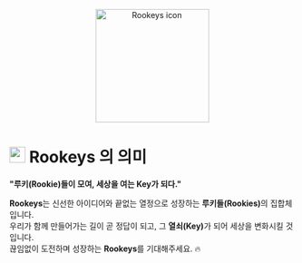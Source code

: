 <p align="center">
  <img src="https://github.com/user-attachments/assets/52ed3902-4811-4c28-8108-b2f0ec30e207" alt="Rookeys icon" width="200">
</p>

# <img src="https://github.com/user-attachments/assets/52ed3902-4811-4c28-8108-b2f0ec30e207" width="28px" height="28px"> Rookeys 의 의미
<b>"루키(Rookie)들이 모여, 세상을 여는 Key가 되다."</b>

<b>Rookeys</b>는 신선한 아이디어와 끝없는 열정으로 성장하는 <b>루키들(Rookies)</b>의 집합체입니다.  
우리가 함께 만들어가는 길이 곧 정답이 되고, 그 <b>열쇠(Key)</b>가 되어 세상을 변화시킬 것입니다.  
끊임없이 도전하며 성장하는 <b>Rookeys</b>를 기대해주세요. 🔥
